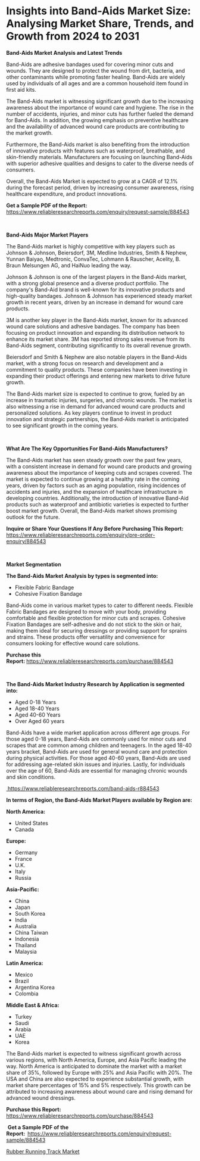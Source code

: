 <p><h1>Insights into Band-Aids Market Size: Analysing Market Share, Trends, and Growth from 2024 to 2031</h1></p><p><strong>Band-Aids Market Analysis and Latest Trends</strong></p>
<p><p>Band-Aids are adhesive bandages used for covering minor cuts and wounds. They are designed to protect the wound from dirt, bacteria, and other contaminants while promoting faster healing. Band-Aids are widely used by individuals of all ages and are a common household item found in first aid kits.</p><p>The Band-Aids market is witnessing significant growth due to the increasing awareness about the importance of wound care and hygiene. The rise in the number of accidents, injuries, and minor cuts has further fueled the demand for Band-Aids. In addition, the growing emphasis on preventive healthcare and the availability of advanced wound care products are contributing to the market growth.</p><p>Furthermore, the Band-Aids market is also benefiting from the introduction of innovative products with features such as waterproof, breathable, and skin-friendly materials. Manufacturers are focusing on launching Band-Aids with superior adhesive qualities and designs to cater to the diverse needs of consumers.</p><p>Overall, the Band-Aids Market is expected to grow at a CAGR of 12.1% during the forecast period, driven by increasing consumer awareness, rising healthcare expenditure, and product innovations.</p></p>
<p><strong>Get a Sample PDF of the Report:&nbsp;</strong> <a href="https://www.reliableresearchreports.com/enquiry/request-sample/884543">https://www.reliableresearchreports.com/enquiry/request-sample/884543</a></p>
<p>&nbsp;</p>
<p><strong>Band-Aids Major Market Players</strong></p>
<p><p>The Band-Aids market is highly competitive with key players such as Johnson & Johnson, Beiersdorf, 3M, Medline Industries, Smith & Nephew, Yunnan Baiyao, Medtronic, ConvaTec, Lohmann & Rauscher, Acelity, B. Braun Melsungen AG, and HaiNuo leading the way. </p><p>Johnson & Johnson is one of the largest players in the Band-Aids market, with a strong global presence and a diverse product portfolio. The company's Band-Aid brand is well-known for its innovative products and high-quality bandages. Johnson & Johnson has experienced steady market growth in recent years, driven by an increase in demand for wound care products.</p><p>3M is another key player in the Band-Aids market, known for its advanced wound care solutions and adhesive bandages. The company has been focusing on product innovation and expanding its distribution network to enhance its market share. 3M has reported strong sales revenue from its Band-Aids segment, contributing significantly to its overall revenue growth.</p><p>Beiersdorf and Smith & Nephew are also notable players in the Band-Aids market, with a strong focus on research and development and a commitment to quality products. These companies have been investing in expanding their product offerings and entering new markets to drive future growth.</p><p>The Band-Aids market size is expected to continue to grow, fueled by an increase in traumatic injuries, surgeries, and chronic wounds. The market is also witnessing a rise in demand for advanced wound care products and personalized solutions. As key players continue to invest in product innovation and strategic partnerships, the Band-Aids market is anticipated to see significant growth in the coming years.</p></p>
<p>&nbsp;</p>
<p><strong>What Are The Key Opportunities For Band-Aids Manufacturers?</strong></p>
<p><p>The Band-Aids market has seen steady growth over the past few years, with a consistent increase in demand for wound care products and growing awareness about the importance of keeping cuts and scrapes covered. The market is expected to continue growing at a healthy rate in the coming years, driven by factors such as an aging population, rising incidences of accidents and injuries, and the expansion of healthcare infrastructure in developing countries. Additionally, the introduction of innovative Band-Aid products such as waterproof and antibiotic varieties is expected to further boost market growth. Overall, the Band-Aids market shows promising outlook for the future.</p></p>
<p><strong>Inquire or Share Your Questions If Any Before Purchasing This Report:</strong> <a href="https://www.reliableresearchreports.com/enquiry/pre-order-enquiry/884543">https://www.reliableresearchreports.com/enquiry/pre-order-enquiry/884543</a></p>
<p>&nbsp;</p>
<p><strong>Market Segmentation</strong></p>
<p><strong>The Band-Aids Market Analysis by types is segmented into:</strong></p>
<p><ul><li>Flexible Fabric Bandage</li><li>Cohesive Fixation Bandage</li></ul></p>
<p><p>Band-Aids come in various market types to cater to different needs. Flexible Fabric Bandages are designed to move with your body, providing comfortable and flexible protection for minor cuts and scrapes. Cohesive Fixation Bandages are self-adhesive and do not stick to the skin or hair, making them ideal for securing dressings or providing support for sprains and strains. These products offer versatility and convenience for consumers looking for effective wound care solutions.</p></p>
<p><strong>Purchase this Report:&nbsp;</strong><a href="https://www.reliableresearchreports.com/purchase/884543">https://www.reliableresearchreports.com/purchase/884543</a></p>
<p>&nbsp;</p>
<p><strong>The Band-Aids Market Industry Research by Application is segmented into:</strong></p>
<p><ul><li>Aged 0-18 Years</li><li>Aged 18-40 Years</li><li>Aged 40-60 Years</li><li>Over Aged 60 years</li></ul></p>
<p><p>Band-Aids have a wide market application across different age groups. For those aged 0-18 years, Band-Aids are commonly used for minor cuts and scrapes that are common among children and teenagers. In the aged 18-40 years bracket, Band-Aids are used for general wound care and protection during physical activities. For those aged 40-60 years, Band-Aids are used for addressing age-related skin issues and injuries. Lastly, for individuals over the age of 60, Band-Aids are essential for managing chronic wounds and skin conditions.</p></p>
<p><a href="https://www.reliableresearchreports.com/band-aids-r884543">&nbsp;https://www.reliableresearchreports.com/band-aids-r884543</a></p>
<p><strong>In terms of Region, the Band-Aids Market Players available by Region are:</strong></p>
<p>
    <p> <strong> North America: </strong>
        <ul>
            <li>United States</li>
            <li>Canada</li>
        </ul>
        </p> 
    <p> <strong> Europe: </strong>
        <ul>
            <li>Germany</li>
            <li>France</li>
            <li>U.K.</li>
            <li>Italy</li>
            <li>Russia</li>
        </ul>
        </p> 
    <p> <strong> Asia-Pacific: </strong>
        <ul>
            <li>China</li>
            <li>Japan</li>
            <li>South Korea</li>
            <li>India</li>
            <li>Australia</li>
            <li>China Taiwan</li>
            <li>Indonesia</li>
            <li>Thailand</li>
            <li>Malaysia</li>
        </ul>
        </p> 
    <p> <strong> Latin America: </strong>
        <ul>
            <li>Mexico</li>
            <li>Brazil</li>
            <li>Argentina Korea</li>
            <li>Colombia</li>
        </ul>
        </p> 
    <p> <strong> Middle East & Africa: </strong>
        <ul>
            <li>Turkey</li>
            <li>Saudi</li>
            <li>Arabia</li>
            <li>UAE</li>
            <li>Korea</li>
        </ul>
    </p>
    </p>
<p><p>The Band-Aids market is expected to witness significant growth across various regions, with North America, Europe, and Asia Pacific leading the way. North America is anticipated to dominate the market with a market share of 35%, followed by Europe with 25% and Asia Pacific with 20%. The USA and China are also expected to experience substantial growth, with market share percentages of 15% and 5% respectively. This growth can be attributed to increasing awareness about wound care and rising demand for advanced wound dressings.</p></p>
<p><strong>Purchase this Report: </strong><a href="https://www.reliableresearchreports.com/purchase/884543">https://www.reliableresearchreports.com/purchase/884543</a></p>
<p>&nbsp;<strong>Get a Sample PDF of the Report:&nbsp;&nbsp;</strong><a href="https://www.reliableresearchreports.com/enquiry/request-sample/884543">https://www.reliableresearchreports.com/enquiry/request-sample/884543</a></p>
<p><strong></strong></p>
<p><p><a href="https://github.com/marshallymanow/Market-Research-Report-List-1/blob/main/rubber-running-track-market.md">Rubber Running Track Market</a></p></p>